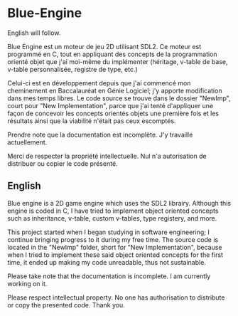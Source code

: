 # Blue-Engine

English will follow. 

Blue Engine est un moteur de jeu 2D utilisant SDL2. Ce moteur est programmé en C, 
tout en appliquant des concepts de la programmation orienté objet que j'ai moi-même 
du implémenter (héritage, v-table de base, v-table personnalisée, registre de type, etc.)

Celui-ci est en développement depuis que j'ai commencé mon cheminement en Baccalauréat
en Génie Logiciel; j'y apporte modification dans mes temps libres. Le code source se
trouve dans le dossier "NewImp", court pour "New Implementation", parce que j'ai tenté 
d'appliquer une façon de concevoir les concepts orientés objets une première fois et les
résultats ainsi que la viabilité n'était pas ceux escomptés. 

Prendre note que la documentation est incomplète. J'y travaille actuellement.

Merci de respecter la propriété intellectuelle. Nul n'a autorisation de distribuer ou copier
le code présenté.

## English 
Blue engine is a 2D game engine which uses the SDL2 librairy. Although this engine is coded in C, 
I have tried to implement object oriented concepts such as inheritance, v-table, custom v-tables, 
type registery, and more. 

This project started when I began studying in software engineering; I 
continue bringing progress to it during my free time. The source code is located in the
"NewImp" folder, short for "New Implementation", because when I tried to implement these said 
object oriented concepts for the first time, it ended up making my code unreadable, thus not sustainable. 

Please take note that the documentation is incomplete. I am currently working on it. 

Please respect intellectual property. No one has authorisation to distribute or copy the presented
code. Thank you.
